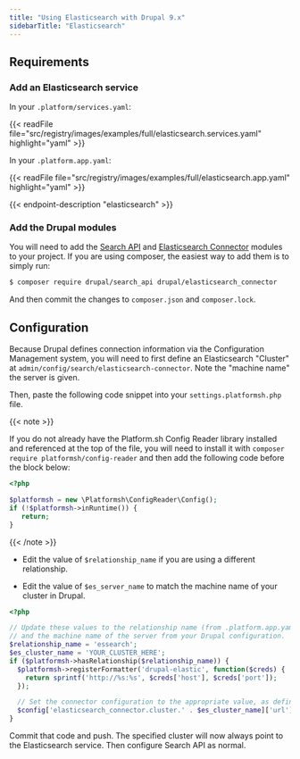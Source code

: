 ```yaml
---
title: "Using Elasticsearch with Drupal 9.x"
sidebarTitle: "Elasticsearch"
---
```


## Requirements

### Add an Elasticsearch service

In your `.platform/services.yaml`:

{{< readFile file="src/registry/images/examples/full/elasticsearch.services.yaml" highlight="yaml" >}}

In your `.platform.app.yaml`:

{{< readFile file="src/registry/images/examples/full/elasticsearch.app.yaml" highlight="yaml" >}}

{{< endpoint-description "elasticsearch" >}}

### Add the Drupal modules

You will need to add the [Search API](https://www.drupal.org/project/search_api) and [Elasticsearch Connector](https://www.drupal.org/project/elasticsearch_connector) modules to your project. If you are using composer, the easiest way to add them is to simply run:

```bash
$ composer require drupal/search_api drupal/elasticsearch_connector
```

And then commit the changes to `composer.json` and `composer.lock`.

## Configuration

Because Drupal defines connection information via the Configuration Management system, you will need to first define an Elasticsearch "Cluster" at `admin/config/search/elasticsearch-connector`.  Note the "machine name" the server is given.

Then, paste the following code snippet into your `settings.platformsh.php` file.

{{< note >}}

If you do not already have the Platform.sh Config Reader library installed and referenced at the top of the file, you will need to install it with `composer require platformsh/config-reader` and then add the following code before the block below:

```php
<?php

$platformsh = new \Platformsh\ConfigReader\Config();
if (!$platformsh->inRuntime()) {
   return;
}
```

{{< /note >}}

- Edit the value of `$relationship_name` if you are using a different relationship.

- Edit the value of `$es_server_name` to match the machine name of your cluster in Drupal.

```php
<?php

// Update these values to the relationship name (from .platform.app.yaml)
// and the machine name of the server from your Drupal configuration.
$relationship_name = 'essearch';
$es_cluster_name = 'YOUR_CLUSTER_HERE';
if ($platformsh->hasRelationship($relationship_name)) {
  $platformsh->registerFormatter('drupal-elastic', function($creds) {
    return sprintf('http://%s:%s', $creds['host'], $creds['port']);
  });

  // Set the connector configuration to the appropriate value, as defined by the formatter above.
  $config['elasticsearch_connector.cluster.' . $es_cluster_name]['url'] = $platformsh->formattedCredentials($relationship_name, 'drupal-elastic');
}
```

Commit that code and push.  The specified cluster will now always point to the Elasticsearch service.  Then configure Search API as normal.
